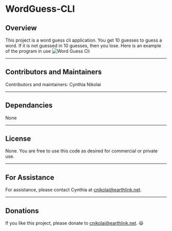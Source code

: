 # WordGuess-CLI

## Overview

This project is a word guess cli application.  You get 10 guesses to guess a word.  If it is not guessed in 10 guesses, then you lose.  Here is an example of the program in use ![Word Guess Cli](wordguess.gif)

- - -

## Contributors and Maintainers

Contributors and maintainers: Cynthia Nikolai

- - -

## Dependancies

None

- - -

## License
  
None.  You are free to use this code as desired for commercial or private use. 

- - -

## For Assistance

For assistance, please contact Cynthia at cnikolai@earthlink.net. 

- - -

## Donations
    
If you like this project, please donate to cnikolai@earthlink.net.  :smiley:
